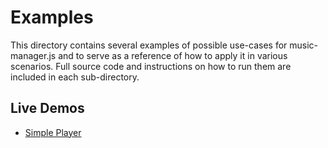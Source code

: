 # Examples

This directory contains several examples of possible use-cases for music-manager.js and to serve as a reference of how to apply it in various scenarios. Full source code and instructions on how to run them are included in each sub-directory.

## Live Demos
* [Simple Player](https://coolspykee.github.io/music-manager/simple_player/)
